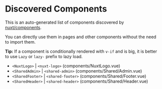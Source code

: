 # Discovered Components

This is an auto-generated list of components discovered by [nuxt/components](https://github.com/nuxt/components).

You can directly use them in pages and other components without the need to import them.

**Tip:** If a component is conditionally rendered with `v-if` and is big, it is better to use `Lazy` or `lazy-` prefix to lazy load.

- `<NuxtLogo>` | `<nuxt-logo>` (components/NuxtLogo.vue)
- `<SharedAdmin>` | `<shared-admin>` (components/Shared/Admin.vue)
- `<SharedFooter>` | `<shared-footer>` (components/Shared/Footer.vue)
- `<SharedHeader>` | `<shared-header>` (components/Shared/Header.vue)
